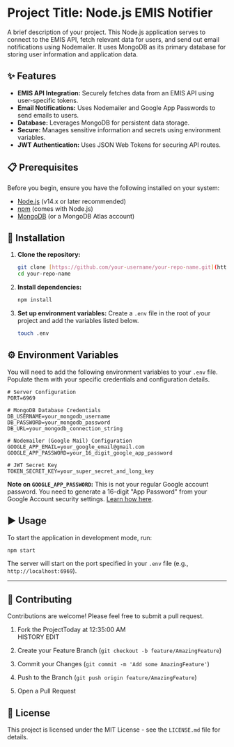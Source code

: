 # Project Title: Node.js EMIS Notifier

A brief description of your project. This Node.js application serves to connect to the EMIS API, fetch relevant data for users, and send out email notifications using Nodemailer. It uses MongoDB as its primary database for storing user information and application data.

## ✨ Features

* **EMIS API Integration:** Securely fetches data from an EMIS API using user-specific tokens.
* **Email Notifications:** Uses Nodemailer and Google App Passwords to send emails to users.
* **Database:** Leverages MongoDB for persistent data storage.
* **Secure:** Manages sensitive information and secrets using environment variables.
* **JWT Authentication:** Uses JSON Web Tokens for securing API routes.

## 📋 Prerequisites

Before you begin, ensure you have the following installed on your system:

* [Node.js](https://nodejs.org/en/) (v14.x or later recommended)
* [npm](https://www.npmjs.com/get-npm) (comes with Node.js)
* [MongoDB](https://www.mongodb.com/try/download/community) (or a MongoDB Atlas account)

## 🚀 Installation

1.  **Clone the repository:**
    ```bash
    git clone [https://github.com/your-username/your-repo-name.git](https://github.com/your-username/your-repo-name.git)
    cd your-repo-name
    ```

2.  **Install dependencies:**
    ```bash
    npm install
    ```

3.  **Set up environment variables:**
    Create a `.env` file in the root of your project and add the variables listed below.
    ```bash
    touch .env
    ```

## ⚙️ Environment Variables

You will need to add the following environment variables to your `.env` file. Populate them with your specific credentials and configuration details.

```plaintext
# Server Configuration
PORT=6969

# MongoDB Database Credentials
DB_USERNAME=your_mongodb_username
DB_PASSWORD=your_mongodb_password
DB_URL=your_mongodb_connection_string

# Nodemailer (Google Mail) Configuration
GOOGLE_APP_EMAIL=your_google_email@gmail.com
GOOGLE_APP_PASSWORD=your_16_digit_google_app_password

# JWT Secret Key
TOKEN_SECRET_KEY=your_super_secret_and_long_key
```

**Note on `GOOGLE_APP_PASSWORD`:** This is not your regular Google account password. You need to generate a 16-digit "App Password" from your Google Account security settings. [Learn how here](https://support.google.com/accounts/answer/185833).

## ▶️ Usage

To start the application in development mode, run:

```bash
npm start
```

The server will start on the port specified in your `.env` file (e.g., `http://localhost:6969`).

---

## 🤝 Contributing

Contributions are welcome! Please feel free to submit a pull request.

1.  Fork the ProjectToday at 12:35:00 AM	
HISTORY
EDIT

2.  Create your Feature Branch (`git checkout -b feature/AmazingFeature`)
3.  Commit your Changes (`git commit -m 'Add some AmazingFeature'`)
4.  Push to the Branch (`git push origin feature/AmazingFeature`)
5.  Open a Pull Request

## 📄 License

This project is licensed under the MIT License - see the `LICENSE.md` file for details.
